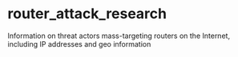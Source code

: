 router_attack_research
======================

Information on threat actors mass-targeting routers on the Internet, including IP addresses and geo information
